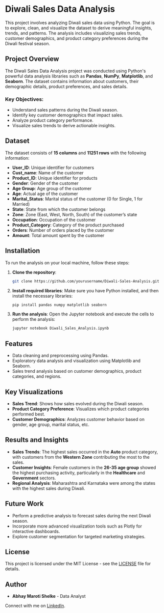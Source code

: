 # Diwali Sales Data Analysis

This project involves analyzing Diwali sales data using Python. The goal is to explore, clean, and visualize the dataset to derive meaningful insights, trends, and patterns. The analysis includes visualizing sales trends, customer demographics, and product category preferences during the Diwali festival season.

## Project Overview

The Diwali Sales Data Analysis project was conducted using Python's powerful data analysis libraries such as **Pandas**, **NumPy**, **Matplotlib**, and **Seaborn**. The dataset contains information about customers, their demographic details, product preferences, and sales details.

### Key Objectives:
- Understand sales patterns during the Diwali season.
- Identify key customer demographics that impact sales.
- Analyze product category performance.
- Visualize sales trends to derive actionable insights.

## Dataset

The dataset consists of **15 columns** and **11251 rows** with the following information:
- **User_ID**: Unique identifier for customers
- **Cust_name**: Name of the customer
- **Product_ID**: Unique identifier for products
- **Gender**: Gender of the customer
- **Age Group**: Age group of the customer
- **Age**: Actual age of the customer
- **Marital_Status**: Marital status of the customer (0 for Single, 1 for Married)
- **State**: State from which the customer belongs
- **Zone**: Zone (East, West, North, South) of the customer’s state
- **Occupation**: Occupation of the customer
- **Product_Category**: Category of the product purchased
- **Orders**: Number of orders placed by the customer
- **Amount**: Total amount spent by the customer

## Installation

To run the analysis on your local machine, follow these steps:

1. **Clone the repository**:
    ```bash
    git clone https://github.com/yourusername/Diwali-Sales-Analysis.git
    ```
2. **Install required libraries**:
    Make sure you have Python installed, and then install the necessary libraries:
    ```bash
    pip install pandas numpy matplotlib seaborn
    ```

3. **Run the analysis**:
    Open the Jupyter notebook and execute the cells to perform the analysis:
    ```bash
    jupyter notebook Diwali_Sales_Analysis.ipynb
    ```

## Features

- Data cleaning and preprocessing using Pandas.
- Exploratory data analysis and visualization using Matplotlib and Seaborn.
- Sales trend analysis based on customer demographics, product categories, and regions.

## Key Visualizations

- **Sales Trend**: Shows how sales evolved during the Diwali season.
- **Product Category Preference**: Visualizes which product categories performed best.
- **Customer Demographics**: Analyzes customer behavior based on gender, age group, marital status, etc.

## Results and Insights

- **Sales Trends**: The highest sales occurred in the **Auto** product category, with customers from the **Western Zone** contributing the most to the sales.
- **Customer Insights**: Female customers in the **26-35 age group** showed the highest purchasing activity, particularly in the **Healthcare** and **Government** sectors.
- **Regional Analysis**: Maharashtra and Karnataka were among the states with the highest sales during Diwali.

## Future Work

- Perform a predictive analysis to forecast sales during the next Diwali season.
- Incorporate more advanced visualization tools such as Plotly for interactive dashboards.
- Explore customer segmentation for targeted marketing strategies.

## License

This project is licensed under the MIT License - see the [LICENSE](LICENSE) file for details.

## Author

- **Abhay Maroti Shelke** - Data Analyst

Connect with me on [LinkedIn](https://www.linkedin.com/in/abhay-shelke-823013218).
